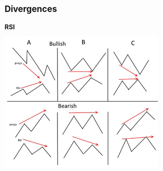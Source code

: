# Divergences

## RSI

![RSI Divergences](/assets/images/rsi-divergence.png)

<!--
Compare HH/HL/LH/LL with RSI
-->
